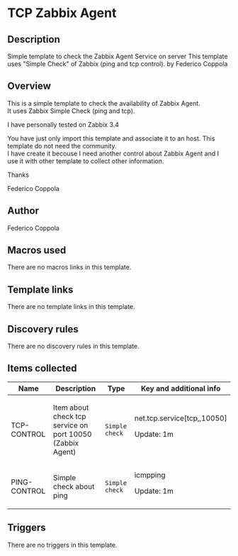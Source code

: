# TCP Zabbix Agent

## Description

Simple template to check the Zabbix Agent Service on server This template uses "Simple Check" of Zabbix (ping and tcp control). by Federico Coppola

## Overview

This is a simple template to check the availability of Zabbix Agent.  
It uses Zabbix Simple Check (ping and tcp).


I have personally tested on Zabbix 3.4


You have just only import this template and associate it to an host. This template do not need the community.  
I have create it becouse I need another control about Zabbix Agent and I use it with other template to collect other information.


Thanks


Federico Coppola



## Author

Federico Coppola

## Macros used

There are no macros links in this template.

## Template links

There are no template links in this template.

## Discovery rules

There are no discovery rules in this template.

## Items collected

|Name|Description|Type|Key and additional info|
|----|-----------|----|----|
|TCP-CONTROL|<p>Item about check tcp service on port 10050 (Zabbix Agent)</p>|`Simple check`|net.tcp.service[tcp,,10050]<p>Update: 1m</p>|
|PING-CONTROL|<p>Simple check about ping</p>|`Simple check`|icmpping<p>Update: 1m</p>|
## Triggers

There are no triggers in this template.

